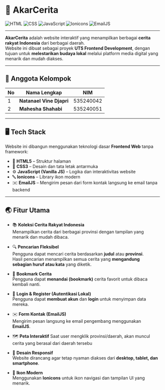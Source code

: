 # 🌿 AkarCerita

![HTML](https://img.shields.io/badge/HTML5-E34F26?style=for-the-badge&logo=html5&logoColor=white)
![CSS](https://img.shields.io/badge/CSS3-1572B6?style=for-the-badge&logo=css3&logoColor=white)
![JavaScript](https://img.shields.io/badge/JavaScript-F7DF1E?style=for-the-badge&logo=javascript&logoColor=black)
![Ionicons](https://img.shields.io/badge/Ionicons-4A8FF7?style=for-the-badge&logo=ionic&logoColor=white)
![EmailJS](https://img.shields.io/badge/EmailJS-5C7AEA?style=for-the-badge&logo=gmail&logoColor=white)

---

**AkarCerita** adalah website interaktif yang menampilkan berbagai **cerita rakyat Indonesia** dari berbagai daerah.  
Website ini dibuat sebagai proyek **UTS Frontend Development**, dengan tujuan untuk **melestarikan budaya lokal** melalui platform media digital yang menarik dan mudah diakses.

---

## 👥 Anggota Kelompok

| No | Nama Lengkap            | NIM        |
|----|--------------------------|------------|
| 1  | **Natanael Vine Djapri** | 535240042  |
| 2  | **Mahesha Shahabi**      | 535240051  |

---

## 🖥️ Tech Stack

Website ini dibangun menggunakan teknologi dasar **Frontend Web** tanpa framework:

- 🧱 **HTML5** – Struktur halaman  
- 🎨 **CSS3** – Desain dan tata letak antarmuka  
- ⚙️ **JavaScript (Vanilla JS)** – Logika dan interaktivitas website  
- 🔤 **Ionicons** – Library ikon modern  
- ✉️ **EmailJS** – Mengirim pesan dari form kontak langsung ke email tanpa backend  

---

## 🌏 Fitur Utama

- 📚 **Koleksi Cerita Rakyat Indonesia**  
  Menampilkan cerita dari berbagai provinsi dengan tampilan yang menarik dan mudah dibaca.  

- 🔍 **Pencarian Fleksibel**  
  Pengguna dapat mencari cerita berdasarkan **judul** atau **provinsi**.  
  Hasil pencarian menampilkan semua cerita yang **mengandung sebagian huruf atau kata** yang diketik.  

- 🔖 **Bookmark Cerita**  
  Pengguna dapat **menandai (bookmark)** cerita favorit untuk dibaca kembali nanti.  

- 🔐 **Login & Register (Autentikasi Lokal)**  
  Pengguna dapat **membuat akun** dan **login** untuk menyimpan data mereka.  

- ✉️ **Form Kontak (EmailJS)**  
  Mengirim pesan langsung ke email pengembang menggunakan **EmailJS**.
  
- 🗺️  **Peta Interaktif**
  Saat user mengklik provinsi/daerah, akan muncul cerita yang berasal dari daerah tersebu
  
- 📱 **Desain Responsif**  
  Website dirancang agar tetap nyaman diakses dari **desktop, tablet, dan smartphone**.  

- 🌙 **Ikon Modern**  
  Menggunakan **Ionicons** untuk ikon navigasi dan tampilan UI yang menarik.  

